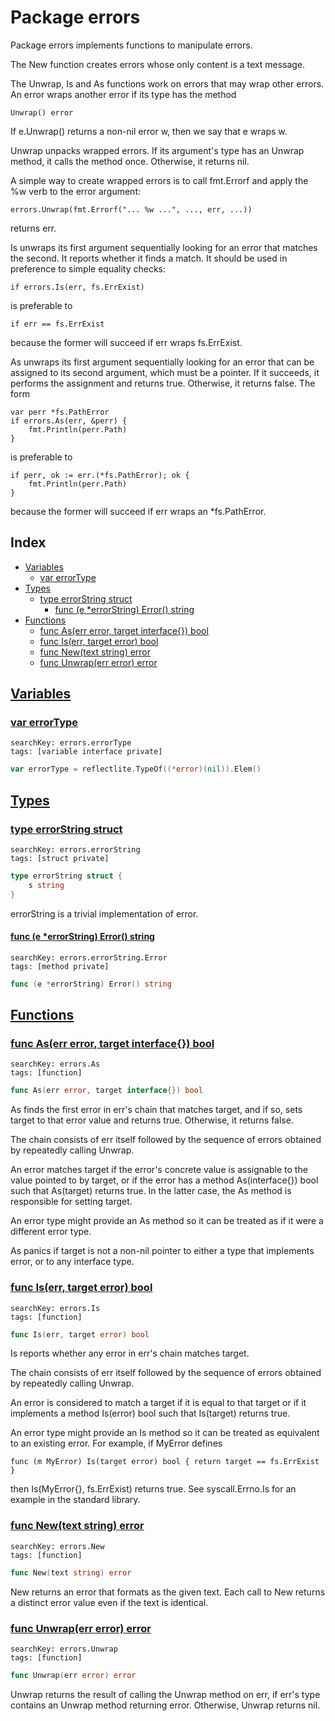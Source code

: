 # Package errors

Package errors implements functions to manipulate errors. 

The New function creates errors whose only content is a text message. 

The Unwrap, Is and As functions work on errors that may wrap other errors. An error wraps another error if its type has the method 

```
Unwrap() error

```
If e.Unwrap() returns a non-nil error w, then we say that e wraps w. 

Unwrap unpacks wrapped errors. If its argument's type has an Unwrap method, it calls the method once. Otherwise, it returns nil. 

A simple way to create wrapped errors is to call fmt.Errorf and apply the %w verb to the error argument: 

```
errors.Unwrap(fmt.Errorf("... %w ...", ..., err, ...))

```
returns err. 

Is unwraps its first argument sequentially looking for an error that matches the second. It reports whether it finds a match. It should be used in preference to simple equality checks: 

```
if errors.Is(err, fs.ErrExist)

```
is preferable to 

```
if err == fs.ErrExist

```
because the former will succeed if err wraps fs.ErrExist. 

As unwraps its first argument sequentially looking for an error that can be assigned to its second argument, which must be a pointer. If it succeeds, it performs the assignment and returns true. Otherwise, it returns false. The form 

```
var perr *fs.PathError
if errors.As(err, &perr) {
	fmt.Println(perr.Path)
}

```
is preferable to 

```
if perr, ok := err.(*fs.PathError); ok {
	fmt.Println(perr.Path)
}

```
because the former will succeed if err wraps an *fs.PathError. 

## Index

* [Variables](#var)
    * [var errorType](#errorType)
* [Types](#type)
    * [type errorString struct](#errorString)
        * [func (e *errorString) Error() string](#errorString.Error)
* [Functions](#func)
    * [func As(err error, target interface{}) bool](#As)
    * [func Is(err, target error) bool](#Is)
    * [func New(text string) error](#New)
    * [func Unwrap(err error) error](#Unwrap)


## <a id="var" href="#var">Variables</a>

### <a id="errorType" href="#errorType">var errorType</a>

```
searchKey: errors.errorType
tags: [variable interface private]
```

```Go
var errorType = reflectlite.TypeOf((*error)(nil)).Elem()
```

## <a id="type" href="#type">Types</a>

### <a id="errorString" href="#errorString">type errorString struct</a>

```
searchKey: errors.errorString
tags: [struct private]
```

```Go
type errorString struct {
	s string
}
```

errorString is a trivial implementation of error. 

#### <a id="errorString.Error" href="#errorString.Error">func (e *errorString) Error() string</a>

```
searchKey: errors.errorString.Error
tags: [method private]
```

```Go
func (e *errorString) Error() string
```

## <a id="func" href="#func">Functions</a>

### <a id="As" href="#As">func As(err error, target interface{}) bool</a>

```
searchKey: errors.As
tags: [function]
```

```Go
func As(err error, target interface{}) bool
```

As finds the first error in err's chain that matches target, and if so, sets target to that error value and returns true. Otherwise, it returns false. 

The chain consists of err itself followed by the sequence of errors obtained by repeatedly calling Unwrap. 

An error matches target if the error's concrete value is assignable to the value pointed to by target, or if the error has a method As(interface{}) bool such that As(target) returns true. In the latter case, the As method is responsible for setting target. 

An error type might provide an As method so it can be treated as if it were a different error type. 

As panics if target is not a non-nil pointer to either a type that implements error, or to any interface type. 

### <a id="Is" href="#Is">func Is(err, target error) bool</a>

```
searchKey: errors.Is
tags: [function]
```

```Go
func Is(err, target error) bool
```

Is reports whether any error in err's chain matches target. 

The chain consists of err itself followed by the sequence of errors obtained by repeatedly calling Unwrap. 

An error is considered to match a target if it is equal to that target or if it implements a method Is(error) bool such that Is(target) returns true. 

An error type might provide an Is method so it can be treated as equivalent to an existing error. For example, if MyError defines 

```
func (m MyError) Is(target error) bool { return target == fs.ErrExist }

```
then Is(MyError{}, fs.ErrExist) returns true. See syscall.Errno.Is for an example in the standard library. 

### <a id="New" href="#New">func New(text string) error</a>

```
searchKey: errors.New
tags: [function]
```

```Go
func New(text string) error
```

New returns an error that formats as the given text. Each call to New returns a distinct error value even if the text is identical. 

### <a id="Unwrap" href="#Unwrap">func Unwrap(err error) error</a>

```
searchKey: errors.Unwrap
tags: [function]
```

```Go
func Unwrap(err error) error
```

Unwrap returns the result of calling the Unwrap method on err, if err's type contains an Unwrap method returning error. Otherwise, Unwrap returns nil. 

